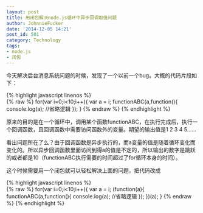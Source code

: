 ```yaml
---
layout: post
title: 用闭包解决node.js循环中异步回调取值问题
author: JohnnieFucker
date: '2014-12-05 14:21'
post_id: 501
category: Technology
tags:
- node.js
- 闭包
---
```

今天解决后台消息系统问题的时候，发现了一个以前一个bug。大概的代码片段如下：

{% highlight javascript linenos %}  
{% raw %}
for(var i=0;i<10;i++){
	var a = i;
	functionABC(a,function(){
		console.log(a);
		//省略逻辑
	});
}
{% endraw %} 
{% endhighlight %}

原来的目的是在一个循环中，调用某个函数functionABC，在执行完成后，执行一个回调函数，且回调函数中需要访问函数外的变量。期望的输出值是1 2 3 4 5……
<!-- more -->

看出问题所在了么？由于回调函数是异步执行的，而a变量的值是随着循环变化而变化的。所以异步回调函数里面访问到得a的值是不定的，所以输出的数字是跳跃的或者都是10（functionABC执行需要的时间超过了for循环本身的时间）。

这个时候需要用一个闭包就可以轻松解决上面的问题，把代码改成

{% highlight javascript linenos %}  
{% raw %}
for(var i=0;i<10;i++){
	var a = i;
	(function(a){
		functionABC(a,function(){
			console.log(a);
			//省略逻辑
		});
	})(a);
}
{% endraw %} 
{% endhighlight %}